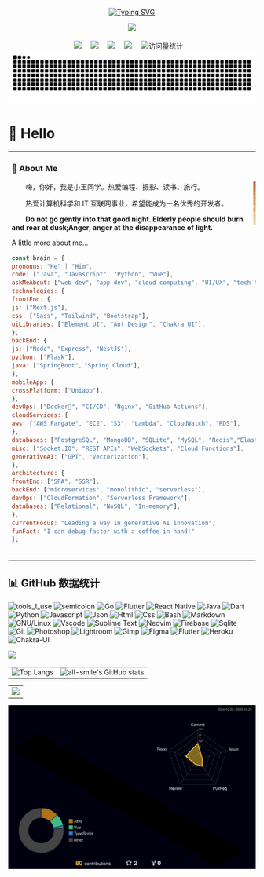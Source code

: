 <div align="center">

<!-- knock code pictures 敲代码的图片 -->
[![Typing SVG](https://readme-typing-svg.demolab.com?font=Fira+Code&pause=1000&width=435&lines=console.log(%22Hello%2C%20World%22);小王同学祝您今天愉快!&center=true&size=27)](https://git.io/typing-svg)

<picture>
<source media="(prefers-color-scheme: dark)" srcset="https://cdn.jsdelivr.net/gh/sun0225SUN/sun0225SUN/assets/images/coding.gif" />
<source media="(prefers-color-scheme: light)" srcset="https://cdn.jsdelivr.net/gh/sun0225SUN/sun0225SUN/assets/images/developer.svg" height="225px" />
<img src="https://cdn.jsdelivr.net/gh/sun0225SUN/sun0225SUN/assets/images/coding.gif" />
</picture>

<!-- for beauty 留个空行好看点 -->
<div>&nbsp;</div>


<!-- profile logo 个人资料徽标 -->
<div>
<a href="https://x.com/ben452863552277"><img src="https://img.shields.io/badge/Twitter-推特-blue" /></a>&emsp;
<a href="https://www.youtube.com/@wbwang3006"><img src="https://img.shields.io/badge/YouTube-油管-c32136" /></a>&emsp;
<a href="https://blog.csdn.net/LocalHost_1"><img src="https://img.shields.io/badge/Website-博客-8c36db" /></a>&emsp;
<a href="https://space.bilibili.com/268571831"><img src="https://img.shields.io/badge/Bilibili-B站-ff69b4" /></a>&emsp;
<!-- visitor -->
<img src="https://komarev.com/ghpvc/?username=codeInbpm&label=Views&color=orange&style=flat" alt="访问量统计" />&emsp;
<!-- wakatime -->  
</div>

<!-- Snake Code Contribution Map 贪吃蛇代码贡献图 -->
<!-- <picture>
<source media="(prefers-color-scheme: dark)" srcset="https://raw.githubusercontent.com/Peter-JXL/Peter-JXL/output/github-contribution-grid-snake-dark.svg">
<source media="(prefers-color-scheme: light)" srcset="https://raw.githubusercontent.com/Peter-JXL/Peter-JXL/output/github-contribution-grid-snake.svg">
<img alt="github contribution grid snake animation" src="https://raw.githubusercontent.com/Peter-JXL/Peter-JXL/output/github-contribution-grid-snake.svg">
</picture> -->
<picture>
  <source media="(prefers-color-scheme: dark)" srcset="https://raw.githubusercontent.com/codeInbpm/codeInbpm/main/dist/github-contribution-grid-snake-dark.svg">
  <source media="(prefers-color-scheme: light)" srcset="https://raw.githubusercontent.com/codeInbpm/codeInbpm/main/dist/github-contribution-grid-snake.svg">
  <img alt="Snake animation" src="https://raw.githubusercontent.com/codeInbpm/codeInbpm/main/dist/github-contribution-grid-snake.svg">
</picture>

</div>

#  🙋 Hello

<table>

<tr><td>

### 🤺 About Me

<img align="right" width="88" src="./490fefc8654daf087213c3097331299f.jpeg" />


<p>&emsp;&emsp;嗨，你好，我是小王同学。热爱编程、摄影、读书、旅行。</p>
<p>&emsp;&emsp;热爱计算机科学和 IT 互联网事业，希望能成为一名优秀的开发者。</p>
<p>&emsp;&emsp;<strong>Do not go gently into that good night. Elderly people should burn and roar at dusk;Anger, anger at the disappearance of light.</strong></p>
A little more about me...  

```javascript
const brain = {
pronouns: "He" | "Him",
code: ["Java", "Javascript", "Python", "Vue"],
askMeAbout: ["web dev", "app dev", "cloud computing", "UI/UX", "tech trends"],
technologies: {
frontEnd: {
js: ["Next.js"],
css: ["Sass", "Tailwind", "Bootstrap"],
uiLibraries: ["Element UI", "Ant Design", "Chakra UI"],
},
backEnd: {
js: ["Node", "Express", "NestJS"],
python: ["Flask"],
java: ["SpringBoot"、"Spring Cloud"],
},
mobileApp: {
crossPlatform: ["Uniapp"],
},
devOps: ["Docker🐳", "CI/CD", "Nginx", "GitHub Actions"],
cloudServices: {
aws: ["AWS Fargate", "EC2", "S3", "Lambda", "CloudWatch", "RDS"],
},
databases: ["PostgreSQL", "MongoDB", "SQLite", "MySQL", "Redis","ElasticSearch"],
misc: ["Socket.IO", "REST APIs", "WebSockets", "Cloud Functions"],
generativeAI: ["GPT", "Vectorization"],
},
architecture: {
frontEnd: ["SPA", "SSR"],
backEnd: ["microservices", "monolithic", "serverless"],
devOps: ["CloudFormation", "Serverless Framework"],
databases: ["Relational", "NoSQL", "In-memory"],
},
currentFocus: "Leading a way in generative AI innovation",
funFact: "I can debug faster with a coffee in hand!"
};
```


<!-- for beauty 留个空行好看点 -->
<div>&nbsp;</div>

</td></tr>



</table>

## 📊 GitHub 数据统计

![tools_I_use](https://img.shields.io/badge/-%F0%9F%9A%80%20Tools%20I%20use-orange)
![semicolon](https://img.shields.io/badge/-%3A-orange)
![Go](https://img.shields.io/badge/go-%2300ADD8.svg?style=flat&logo=go&logoColor=white)
![Flutter](https://img.shields.io/badge/Flutter-%2302569B.svg?style=flat&logo=Flutter&logoColor=white)
![React Native](https://img.shields.io/badge/react_native-%2320232a.svg?style=flat&logo=react&logoColor=%2361DAFB)
![Java](https://img.shields.io/badge/Java-ED8B00?style=flat&logo=java&logoColor=white)
![Dart](https://img.shields.io/badge/Dart-0175C2?style=flat&logo=dart&logoColor=white)
![Python](https://img.shields.io/badge/Python-FFD43B?style=flat&logo=python&logoColor=darkgreen)
![Javascript](https://img.shields.io/badge/JavaScript-323330?style=flat&logo=javascript&logoColor=F7DF1E)
![Json](https://img.shields.io/badge/json-5E5C5C?style=flat&logo=json&logoColor=white)
![Html](https://img.shields.io/badge/HTML5-E34F26?style=flat&logo=html5&logoColor=white)
![Css](https://img.shields.io/badge/CSS3-1572B6?style=flat&logo=css3&logoColor=white)
![Bash](https://img.shields.io/badge/GNU%20Bash-4EAA25?style=flat&logo=GNU%20Bash&logoColor=white)
![Markdown](https://img.shields.io/badge/Markdown-000000?style=flat&logo=markdown&logoColor=white)
![GNU/Linux](https://img.shields.io/badge/Linux-FCC624?style=flat&logo=linux&logoColor=black)
![Vscode](https://img.shields.io/badge/Visual_Studio_Code-0078D4?style=flat&logo=visual%20studio%20code&logoColor=white)
![Sublime Text](https://img.shields.io/badge/sublime_text-%23575757.svg?&style=flat&logo=sublime-text&logoColor=important)
![Neovim](https://img.shields.io/badge/NeoVim-%2357A143.svg?&style=flat&logo=neovim&logoColor=white)
![Firebase](https://img.shields.io/badge/firebase-ffca28?style=flat&logo=firebase&logoColor=black)
![Sqlite](https://img.shields.io/badge/SQLite-07405E?style=flat&logo=sqlite&logoColor=white)
![Git](https://img.shields.io/badge/GIT-E44C30?style=flat&logo=git&logoColor=white)
![Photoshop](https://img.shields.io/badge/Adobe%20Photoshop-31A8FF?style=flat&logo=Adobe%20Photoshop&logoColor=black)
![Lightroom](https://img.shields.io/badge/Adobe%20Lightroom-31A8FF?style=flat&logo=Adobe%20Lightroom&logoColor=white)
![Gimp](https://img.shields.io/badge/gimp-5C5543?style=flat&logo=gimp&logoColor=white)
![Figma](https://img.shields.io/badge/Figma-F24E1E?style=flat&logo=figma&logoColor=white)
![Flutter](https://img.shields.io/badge/Flutter-02569B?style=flat&logo=flutter&logoColor=white)
![Heroku](https://img.shields.io/badge/Heroku-430098?style=flat&logo=heroku&logoColor=white)
![Chakra-UI](https://img.shields.io/badge/Chakra--UI-319795?style=flat&logo=chakra-ui&logoColor=white)



<!-- github-readme-streak-stats 连续提交代码天数记录 -->
<picture>
<source media="(prefers-color-scheme: light)" srcset="https://streak-stats.demolab.com/?user=codeInbpm&theme=light&hide_border=true" />
<img src="https://streak-stats.demolab.com/?user=codeInbpm&theme=dark&hide_border=true" />
</picture>

<table>
<tr>
<td>
 <img src="https://github-readme-stats.vercel.app/api/top-langs/?username=codeInbpm&layout=compact&theme=tokyonight" alt="Top Langs" />
</td>
<td>
 <img src="https://github-readme-stats.vercel.app/api?username=codeInbpm&show_icons=true&theme=tokyonight" alt="all-smile's GitHub stats" />
</td>
</tr>
</table>


<!-- GitHub Activity Graph GitHub 活动图 -->
<table>
<tr>
<td>
 <picture>
   <source media="(prefers-color-scheme: dark)"  srcset="https://github-readme-activity-graph.vercel.app/graph?username=codeInbpm&theme=tokyo-night" />
   <source media="(prefers-color-scheme: light)" srcset="https://github-readme-activity-graph.vercel.app/graph?username=codeInbpm&theme=xcode" />
   <img src="https://github-readme-activity-graph.vercel.app/graph?username=codeInbpm&theme=tokyo-night" />
 </picture>
</tr>
</table>


<!-- profile-3d-contrib 3D 贡献图-->
<!-- <picture>
<source media="(prefers-color-scheme: dark)" srcset="/profile-3d-contrib/profile-night-rainbow.svg" />
<source media="(prefers-color-scheme: light)" srcset="/profile-3d-contrib/profile-gitblock.svg" />
<img src="/profile-night-rainbow.svg" />
</picture> -->

<!-- profile-3d-contrib 3D 贡献图 -->
<picture>
  <source media="(prefers-color-scheme: dark)" srcset="https://raw.githubusercontent.com/codeInbpm/codeInbpm/main/profile-3d-contrib/profile-night-rainbow.svg" />
  <source media="(prefers-color-scheme: light)" srcset="https://raw.githubusercontent.com/codeInbpm/codeInbpm/main/profile-3d-contrib/profile-gitblock.svg" />
  <img src="https://raw.githubusercontent.com/codeInbpm/codeInbpm/main/profile-3d-contrib/profile-night-rainbow.svg" alt="3D Contribution Graph" />
</picture>



